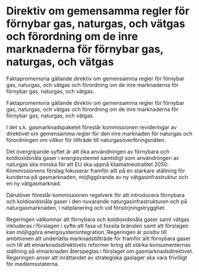 # Direktiv om gemensamma regler för förnybar gas, naturgas, och vätgas och förordning om de inre marknaderna för förnybar gas, naturgas, och vätgas

Faktapromemoria gällande direktiv om gemensamma regler för förnybar gas, naturgas, och vätgas och förordning om de inre marknaderna för förnybar gas, naturgas, och vätgas.

Faktapromemoria gällande direktiv om gemensamma regler för förnybar gas, naturgas, och vätgas och förordning om de inre marknaderna för förnybar gas, naturgas, och vätgas.

I det s.k. gasmarknadspaketet föreslår kommissionen revideringar av
direktivet om gemensamma regler för den inre marknaden för naturgas och förordningen om villkor för tillträde till naturgasöverföringsnäten.

Det övergripande syftet är att öka användningen av förnybara och koldioxidsnåla gaser i energisystemet samtidigt som användningen av naturgas ska minska för att EU ska uppnå kliamatneutralitet 2050. Kommissionens förslag fokuserar framför allt på en starkare ställning för kunderna på gasmarknaden, möjliggörande av ny vätgasinfrastruktur och en ny vätgasmarknad.

Därutöver föreslår kommissionen regelverk för att introducera förnybara och koldioxidsnåla gaser i den nuvarande naturgasinfrastrukturen och på naturgasmarknaden, i nätplanering och vid försörjningstrygghet.

Regeringen välkomnar att förnybara och koldioxidsnåla gaser samt vätgas inkluderas i förslagen i syfte att fasa ut fossila bränslen samt att förslagen kan möjliggöra energisystemintegration. Regeringen är positiv till ambitionen att underlätta marknadstillträde för framför allt förnybara gaser och till att elmarknadsdirektivets reformer kring att stärka konsumenternas ställning på elmarknaden återspeglas i förslaget om gasmarknadsdirektivet. Regeringen anser att inrättandet av strategiska gaslager ska vara frivilligt för
medlemsstaterna.
